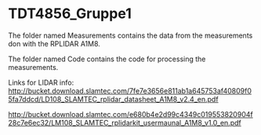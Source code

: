 # TDT4856_Gruppe1

The folder named Measurements contains the data from the measurements don with the RPLIDAR A1M8. 

The folder named Code contains the code for processing the measurements.

Links for LIDAR info:
http://bucket.download.slamtec.com/7fe7e3656e811ab1a645753af40809f05fa7ddcd/LD108_SLAMTEC_rplidar_datasheet_A1M8_v2.4_en.pdf

http://bucket.download.slamtec.com/e680b4e2d99c4349c019553820904f28c7e6ec32/LM108_SLAMTEC_rplidarkit_usermaunal_A1M8_v1.0_en.pdf 
